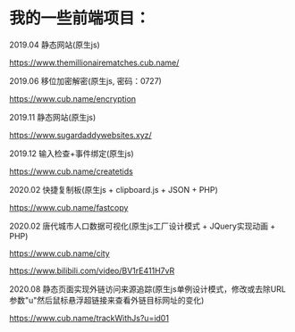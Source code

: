 # 我的一些前端项目：

2019.04 静态网站(原生js)

https://www.themillionairematches.cub.name/


2019.06 移位加密解密(原生js, 密码：0727)

https://www.cub.name/encryption


2019.11 静态网站(原生js)

https://www.sugardaddywebsites.xyz/


2019.12 输入检查+事件绑定(原生js)

https://www.cub.name/createtids


2020.02 快捷复制板(原生js + clipboard.js + JSON + PHP)

https://www.cub.name/fastcopy


2020.02 唐代城市人口数据可视化(原生js工厂设计模式 + JQuery实现动画 + PHP)

https://www.cub.name/city

https://www.bilibili.com/video/BV1rE411H7vR


2020.08 静态页面实现外链访问来源追踪(原生js单例设计模式，修改或去除URL参数"u"然后鼠标悬浮超链接来查看外链目标网址的变化)

https://www.cub.name/trackWithJs?u=id01
